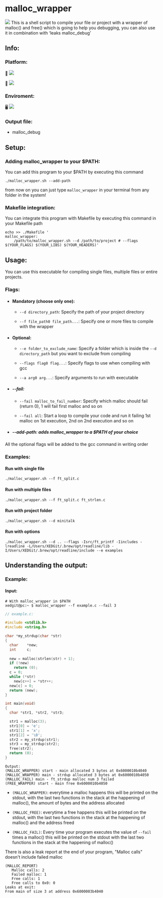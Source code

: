 # malloc_wrapper
<img src="https://img.shields.io/badge/Tools-debug-blueviolet)" />
This is a shell script to compile your file or project with a wrapper of malloc() and free() which is going to help you debugging, you can also use it in combination with ‘leaks malloc_debug’

## Info:

### Platform:

🍏 <img src="https://img.shields.io/badge/MacOs-working-brightgreen)" />


🐧 <img src="https://img.shields.io/badge/Linux-not%20working-red" />

### Enviroment:

🖥️ <img src="https://img.shields.io/badge/C-gcc-blueviolet)" />

### Output file:

 - malloc_debug

## Setup:

### Adding malloc_wrapper to your $PATH:
You can add this program to your $PATH by executing this command

```console
./malloc_wrapper.sh --add-path
```
from now on you can just type `malloc_wrapper` in your terminal from any folder in the system!

### Makefile integration:
You can integrate this program with Makefile by executing this command in your Makefile path

```shell
echo >> ./Makefile '
malloc_wrapper:
    /path/to/malloc_wrapper.sh --d /path/to/project # --flags $(YOUR_FLAGS) $(YOUR_LIBS) $(YOUR_HEADERS)'
```

## Usage:

You can use this executable for compiling single files, multiple files or entire projects.

### Flags:

 - #### Mandatory (choose only one):

   * `--d directory_path`: Specify the path of your project directory

   * `--f file_path0 file_path...`: Specify one or more files to compile with the wrapper
   
 - #### Optional:

   - `--e folder_to_exclude_name`: Specify a folder which is inside the `--d directory_path` but you want to exclude from compiling

   - `--flags flag0 flag...`: Specify flags to use when compiling with gcc

   - `--a arg0 arg...`: Specify arguments to run with executable

 - ##### --fail:

   - `--fail malloc_to_fail_number`: Specify which malloc should fail (return 0), 1 will fail first malloc and so on

   - `--fail all`: Start a loop to compile your code and run it failing 1st malloc on 1st execution, 2nd on 2nd execution and so on
 
 - ##### --add-path: adds malloc_wrapper to a $PATH of your choice

   
 All the optional flags will be added to the gcc command in writing order

### Examples:

#### Run with single file

    ./malloc_wrapper.sh --f ft_split.c
   
#### Run with multiple files

    ./malloc_wrapper.sh --f ft_split.c ft_strlen.c

#### Run with project folder

    ./malloc_wrapper.sh --d minitalk

#### Run with options

    ./malloc_wrapper.sh --d .. --flags -Isrc/ft_printf -Iincludes -lreadline -L/Users/XEDGit/.brew/opt/readline/lib -I/Users/XEDGit/.brew/opt/readline/include --e examples 

## Understanding the output:

### Example:

#### Input:

```console
# With malloc_wrapper in $PATH
xedgit@pc:~ $ malloc_wrapper --f example.c --fail 3
```

```c
// example.c:

#include <stdlib.h>
#include <string.h>

char *my_strdup(char *str)
{
  char    *new;
  int     c;
  
  new = malloc(strlen(str) + 1);
  if (!new)
    return (0);
  c = 0;
  while (*str)
    new[c++] = *str++;
  new[c] = 0;
  return (new);
}

int main(void)
{
  char *str1, *str2, *str3;

  str1 = malloc(3);
  str1[0] = 'e';
  str1[1] = 'x';
  str1[2] = '\0';
  str2 = my_strdup(str1);
  str3 = my_strdup(str2);
  free(str2);
  return (0);
}
```

    Output:
    (MALLOC_WRAPPER) start - main allocated 3 bytes at 0x6000010b4040
    (MALLOC_WRAPPER) main - strdup allocated 3 bytes at 0x6000010b4050
    (MALLOC_FAIL) main - ft_strdup malloc num 3 failed
    (FREE_WRAPPER) start - main free 0x6000010b4050

 - `(MALLOC_WRAPPER)`:
everytime a malloc happens this will be printed on the stdout, with the last two functions in the stack at the happening of malloc(), the amount of bytes and the address allocated
   
 - `(MALLOC_FREE)`:
everytime a free happens this will be printed on the stdout, with the last two functions in the stack at the happening of malloc() and the address freed

 - `(MALLOC_FAIL)`:
Every time your program executes the value of `--fail` times a malloc() this will be printed on the stdout with the  last two functions in the stack at the happening of malloc()

There is also a leak report at the end of your program, "Malloc calls" doesn't include failed malloc

    (MALLOC_REPORT)
       Malloc calls: 2
       Failed malloc: 1
       Free calls: 1
       Free calls to 0x0: 0
    Leaks at exit:
    From main of size 3 at address 0x6000003b4040
